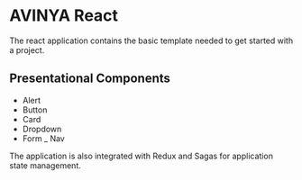 # AVINYA React

The react application contains the basic template needed to get started with a project. 

## Presentational Components

- Alert
- Button
- Card
- Dropdown
- Form
_ Nav

The application is also integrated with Redux and Sagas for application state management.